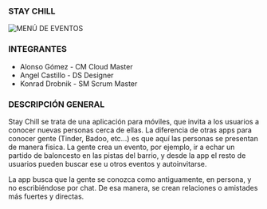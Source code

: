 ### STAY CHILL
![MENÚ DE EVENTOS](CapturaInicio_Entrega4.jpg)

### INTEGRANTES
- Alonso Gómez - CM Cloud Master
- Angel Castillo - DS Designer
- Konrad Drobnik - SM Scrum Master

### DESCRIPCIÓN GENERAL
Stay Chill se trata de una aplicación para móviles, que invita a los usuarios a conocer nuevas personas cerca de ellas.
La diferencia de otras apps para conocer gente (Tinder, Badoo, etc...) es que aquí las personas se presentan de manera fisica. La gente crea un evento, por ejemplo, ir a echar un partido de baloncesto en las pistas del barrio, y desde la app el resto de usuarios pueden buscar ese u otros eventos y autoinvitarse.

La app busca que la gente se conozca como antiguamente, en persona, y no escribiéndose por chat. De esa manera, se crean relaciones o amistades más fuertes y directas.
